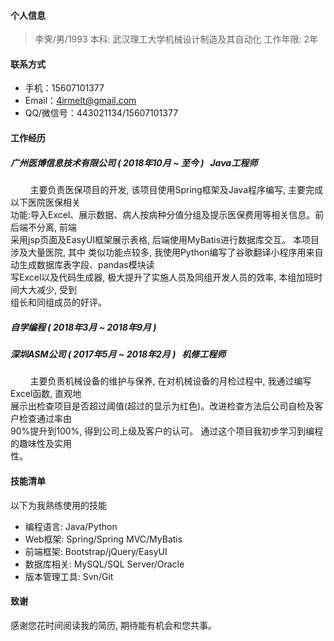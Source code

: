 #### 个人信息

> 李霁/男/1993
> 本科: 武汉理工大学机械设计制造及其自动化
> 工作年限: 2年

#### 联系方式

- 手机：15607101377
- Email：4irmelt@gmail.com
- QQ/微信号：443021134/15607101377

#### 工作经历

##### 广州医博信息技术有限公司 ( 2018年10月 ~ 至今 ) &nbsp;&nbsp;Java工程师
&nbsp;&nbsp;&nbsp;&nbsp;&nbsp;&nbsp;&nbsp;&nbsp;主要负责医保项目的开发, 该项目使用Spring框架及Java程序编写, 主要完成以下医院医保相关  
功能:导入Excel、展示数据、病人按病种分值分组及提示医保费用等相关信息。前后端不分离, 前端  
采用jsp页面及EasyUI框架展示表格, 后端使用MyBatis进行数据库交互。 本项目涉及大量医院, 其中
类似功能点较多, 我使用Python编写了谷歌翻译小程序用来自动生成数据库表字段、pandas模块读  
写Excel以及代码生成器, 极大提升了实施人员及同组开发人员的效率, 本组加班时间大大减少, 受到  
组长和同组成员的好评。

##### 自学编程 ( 2018年3月 ~ 2018年9月 )

##### 深圳ASM公司 ( 2017年5月 ~ 2018年2月 ) &nbsp;&nbsp;机修工程师
&nbsp;&nbsp;&nbsp;&nbsp;&nbsp;&nbsp;&nbsp;&nbsp;主要负责机械设备的维护与保养, 在对机械设备的月检过程中,  我通过编写 Excel函数, 直观地  
展示出检查项目是否超过阈值(超过的显示为红色)。改进检查方法后公司自检及客户检查通过率由  
90%提升到100%, 得到公司上级及客户的认可。 通过这个项目我初步学习到编程的趣味性及实用  
性。

#### 技能清单
以下为我熟练使用的技能
- 编程语言: Java/Python
- Web框架: Spring/Spring MVC/MyBatis
- 前端框架: Bootstrap/jQuery/EasyUI
- 数据库相关: MySQL/SQL Server/Oracle
- 版本管理工具: Svn/Git
#### 致谢
感谢您花时间阅读我的简历, 期待能有机会和您共事。
